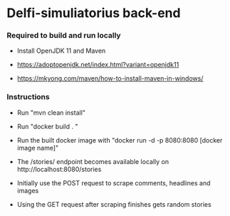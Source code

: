 # Delfi-simuliatorius back-end

### Required to build and run locally

* Install OpenJDK 11 and Maven

* https://adoptopenjdk.net/index.html?variant=openjdk11

* https://mkyong.com/maven/how-to-install-maven-in-windows/

### Instructions

* Run "mvn clean install"

* Run "docker build . "

* Run the built docker image with "docker run -d -p 8080:8080 [docker image name]"

* The /stories/ endpoint becomes available locally on http://localhost:8080/stories

* Initially use the POST request to scrape comments, headlines and images

* Using the GET request after scraping finishes gets random stories
